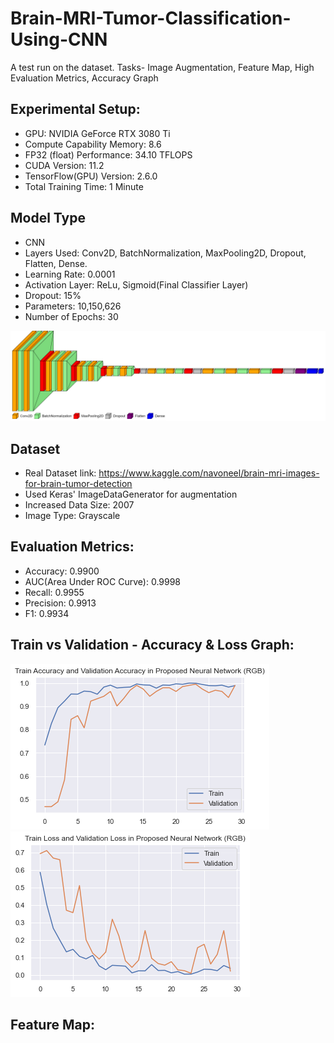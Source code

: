 # Brain-MRI-Tumor-Classification-Using-CNN
A test run on the dataset. Tasks- Image Augmentation, Feature Map, High Evaluation Metrics, Accuracy Graph

## Experimental Setup:
- GPU: NVIDIA GeForce RTX 3080 Ti
- Compute Capability Memory: 8.6
- FP32 (float) Performance: 34.10 TFLOPS
- CUDA Version: 11.2
- TensorFlow(GPU) Version: 2.6.0
- Total Training Time: 1 Minute


## Model Type

- CNN
- Layers Used: Conv2D, BatchNormalization, MaxPooling2D, Dropout, Flatten, Dense.
- Learning Rate: 0.0001
- Activation Layer: ReLu, Sigmoid(Final Classifier Layer)
- Dropout: 15%
- Parameters: 10,150,626
- Number of Epochs: 30


![model](project_images/model.png)

## Dataset

- Real Dataset link: https://www.kaggle.com/navoneel/brain-mri-images-for-brain-tumor-detection
- Used Keras' ImageDataGenerator for augmentation
- Increased Data Size: 2007
- Image Type: Grayscale


## Evaluation Metrics:

- Accuracy: 0.9900
- AUC(Area Under ROC Curve): 0.9998
- Recall: 0.9955
- Precision: 0.9913
- F1: 0.9934

## Train vs Validation - Accuracy & Loss Graph:

![Accuracy](project_images/accuracy.png "Accuracy") ![Loss](project_images/loss.png "Loss")

## Feature Map:

